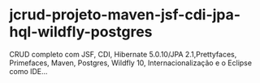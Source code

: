 # jcrud-projeto-maven-jsf-cdi-jpa-hql-wildfly-postgres
 CRUD completo com JSF, CDI, Hibernate 5.0.10/JPA 2.1,Prettyfaces, Primefaces, Maven, Postgres, Wildfly 10, Internacionalização e o Eclipse como IDE...
